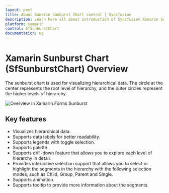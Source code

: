 ```yaml
---
layout: post
title: About Xamarin Sunburst Chart control | Syncfusion
description: Learn here all about introduction of Syncfusion Xamarin Sunburst Chart (SfSunburstChart) control and more.
platform: xamarin
control: SfSunburstChart
documentation: ug
---
```


# Xamarin Sunburst Chart (SfSunburstChart) Overview

The sunburst chart is used for visualizing hierarchical data. The circle at the center represents the root level of hierarchy, and the outer circles represent the higher levels of hierarchy.

![Overview in Xamarin.Forms Sunburst](Overview_images/sunburst.jpg)

## Key features

* Visualizes hierarchical data.
* Supports data labels for better readability.
* Supports legends with toggle selection.
* Supports palette.
* Supports drill-down feature that allows you to explore each level of hierarchy in detail.
* Provides interactive selection support that allows you to select or highlight the segments in the hierarchy with the following selection modes, such as Child, Group, Parent and Single.
* Supports animation.
* Supports tooltip to provide more information about the segments.
